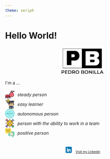 ```yaml
---
theme: seriph
---
```


# Hello World!

  <div>
  <p style = 'text-align:center;'>
  <img src="./Logo.png" alt="Logo" width="150px" >
  </p>
  </div>
<p> I'm a ...</p>
<div style= 'display:flex; flex-direction:column; gap: 1px'>
  <div style = 'display: flex; align-items:center' >
  <img src="./image.png" alt="Ant" width='30px'> <span style="margin-left: 10px;"> <i>steady person</i> </span>

  </div>

  <div style = 'display: flex; align-items:center' >
  <img src="./image-1.png" alt="Ant" width='30px'> <span style="margin-left: 10px;"> <i>easy learner</i> </span>

  </div>

  <div style = 'display: flex; align-items:center' >
  <img src="./image-3.png" alt="Ant" width='30px'> <span style="margin-left: 10px;"> <i>autonomous person</i> </span>

  </div>

  <div style = 'display: flex; align-items:center' >
  <img src="./image-4.png" alt="Ant" width='30px'> <span style="margin-left: 10px;"> <i>person with the ability to work in a team</i> </span>

  </div>

  <div style = 'display: flex; align-items:center' >
  <img src="./image-2.png" alt="Ant" width='30px'> <span style="margin-left: 10px;"> <i>positive person</i> </span>

  </div>
</div>

<div style='display: flex; justify-content:center; align-items:center; margin-top: 20px; font-size: 10px'>

 <img src="./image-6.png" alt="Ant" width='20px'> <span style="margin-left: 10px;"> 
 <a href='https://www.linkedin.com/in/pedro-bonilla-bolanos/'> Visit my Linkedin </a>
 
</div>

